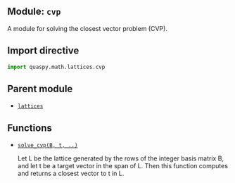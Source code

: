 ## Module: <code>cvp</code>
A module for solving the closest vector problem (CVP).

## Import directive
```python
import quaspy.math.lattices.cvp
```

## Parent module
- [<code>lattices</code>](../README.md)

## Functions
- [<code>solve_cvp(B, t, ..)</code>](solve_cvp.md)

  Let L be the lattice generated by the rows of the integer basis matrix B, and let t be a target vector in the span of L. Then this function computes and returns a closest vector to t in L.

